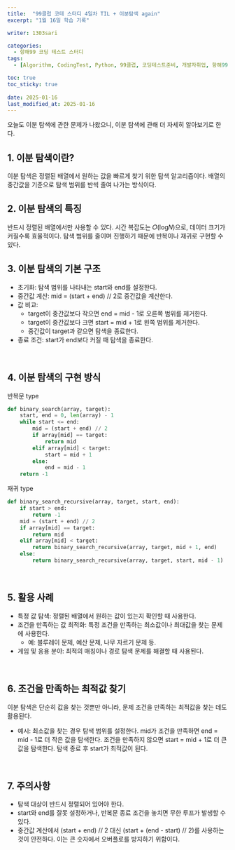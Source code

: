 ```yaml
---
title:  "99클럽 코테 스터디 4일차 TIL + 이분탐색 again"
excerpt: "1월 16일 학습 기록"

writer: 1303sari

categories:
  - 항해99 코딩 테스트 스터디
tags:
  - [Algorithm, CodingTest, Python, 99클럽, 코딩테스트준비, 개발자취업, 항해99, TIL]

toc: true
toc_sticky: true
 
date: 2025-01-16
last_modified_at: 2025-01-16
---
```


오늘도 이분 탐색에 관한 문제가 나왔으니, 이분 탐색에 관해 더 자세히 알아보기로 한다.

## 1. 이분 탐색이란?
이분 탐색은 정렬된 배열에서 원하는 값을 빠르게 찾기 위한 탐색 알고리즘이다.
배열의 중간값을 기준으로 탐색 범위를 반씩 줄여 나가는 방식이다.
<BR>

## 2. 이분 탐색의 특징
반드시 정렬된 배열에서만 사용할 수 있다.
시간 복잡도는 𝑂(log𝑁)으로, 데이터 크기가 커질수록 효율적이다.
탐색 범위를 줄이며 진행하기 때문에 반복이나 재귀로 구현할 수 있다.
<BR>

## 3. 이분 탐색의 기본 구조
- 초기화: 탐색 범위를 나타내는 start와 end를 설정한다.
- 중간값 계산: mid = (start + end) // 2로 중간값을 계산한다.
- 값 비교:
    - target이 중간값보다 작으면 end = mid - 1로 오른쪽 범위를 제거한다.
    - target이 중간값보다 크면 start = mid + 1로 왼쪽 범위를 제거한다.
    - 중간값이 target과 같으면 탐색을 종료한다.
- 종료 조건: start가 end보다 커질 때 탐색을 종료한다.
<BR>

## 4. 이분 탐색의 구현 방식
반복문 type
```python
def binary_search(array, target):
    start, end = 0, len(array) - 1
    while start <= end:
        mid = (start + end) // 2
        if array[mid] == target:
            return mid
        elif array[mid] < target:
            start = mid + 1
        else:
            end = mid - 1
    return -1
```
재귀 type
```python
def binary_search_recursive(array, target, start, end):
    if start > end:
        return -1
    mid = (start + end) // 2
    if array[mid] == target:
        return mid
    elif array[mid] < target:
        return binary_search_recursive(array, target, mid + 1, end)
    else:
        return binary_search_recursive(array, target, start, mid - 1)
```
<BR>

## 5. 활용 사례
- 특정 값 탐색: 정렬된 배열에서 원하는 값이 있는지 확인할 때 사용한다.
- 조건을 만족하는 값 최적화: 특정 조건을 만족하는 최소값이나 최대값을 찾는 문제에 사용한다.
    - 예: 블루레이 문제, 예산 문제, 나무 자르기 문제 등.
- 게임 및 응용 분야: 최적의 매칭이나 경로 탐색 문제를 해결할 때 사용된다.
<BR>

## 6. 조건을 만족하는 최적값 찾기
이분 탐색은 단순히 값을 찾는 것뿐만 아니라, 문제 조건을 만족하는 최적값을 찾는 데도 활용된다.
- 예시: 최소값을 찾는 경우
    탐색 범위를 설정한다.
    mid가 조건을 만족하면 end = mid - 1로 더 작은 값을 탐색한다.
    조건을 만족하지 않으면 start = mid + 1로 더 큰 값을 탐색한다.
    탐색 종료 후 start가 최적값이 된다.
<BR>

## 7. 주의사항
- 탐색 대상이 반드시 정렬되어 있어야 한다.
- start와 end를 잘못 설정하거나, 반복문 종료 조건을 놓치면 무한 루프가 발생할 수 있다.
- 중간값 계산에서 (start + end) // 2 대신 (start + (end - start) // 2)를 사용하는 것이 안전하다.
이는 큰 숫자에서 오버플로를 방지하기 위함이다.